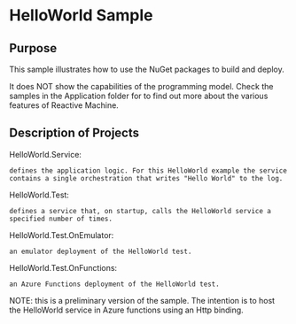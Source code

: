 # HelloWorld Sample



## Purpose

This sample illustrates how to use the NuGet packages to build and deploy.

It does NOT show the capabilities of the programming model. Check the samples in the Application folder for to find out more about the various features of Reactive Machine.


## Description of Projects

HelloWorld.Service:

	defines the application logic. For this HelloWorld example the service contains a single orchestration that writes "Hello World" to the log.


HelloWorld.Test:

	defines a service that, on startup, calls the HelloWorld service a specified number of times.


HelloWorld.Test.OnEmulator:

	an emulator deployment of the HelloWorld test.


HelloWorld.Test.OnFunctions:

	an Azure Functions deployment of the HelloWorld test.


NOTE: this is a preliminary version of the sample.
The intention is to host the HelloWorld service in Azure functions using an Http binding.